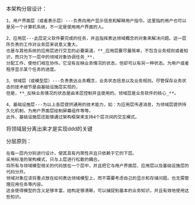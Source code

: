 本架构分层设计：

    1、用户界面层（或者表示层）---负责向用户显示信息和解释用户指令。这里指的用户也可以是另一个计算机系统，不一定是使用用户界面的人。

    2、应用层---此层定义软件要完成的任务，并且指挥表达领域概念的对象来解决问题。这一层所负责的工作对业务层来说意义重大。
    也是与其他系统的应用层进行交互的必要渠道，**_应用层要尽量简单，不包含业务规则或者知识，而只为下一层中的领域对象协调任务_**，
    分配工作，使他们相互协作。它没有反映业务情况的状态，但却可以有另一种状态。为用户或者程序显示某个任务的进度。

    3、领域层（或模型层）---负责表达业务概念，业务状态信息以及业务规则。尽管保存业务状态的技术细节是由基础设施层实现的，
    但是，**_反映业务情况的状态是由本层控制并且使用的。领域层是业务软件的核心_**。

    4、基础设施层---为以上各层提供通用的技术能力，如：为应用层传递消息，为领域层提供持久化机制，为用户界面层绘制屏幕组件等等。
    此外，基础设施层还能够通过架构框架来支持4个层次间的交互模式。

将领域层分离出来才是实现ddd的关键

分层原则：

    在每一层内分别进行设计，使其具有内聚性并且只依赖于它的下层。
    采用标准的架构模式，只与上层进行松散的耦合。
    将所有与领域模型相关的代码放在一个层中，并且把它与用户界面层、应用层以及基础设施层的代码分开。
    领域对象应该将重点放在如何表达领域模型上，而不需要考虑自己的显示和存储问题。也无需管理应用任务等内容。
    这会使得模型的含义足够丰富，结构足够清晰，可以捕捉到基本的业务知识，并且有效地使用这些知识。


